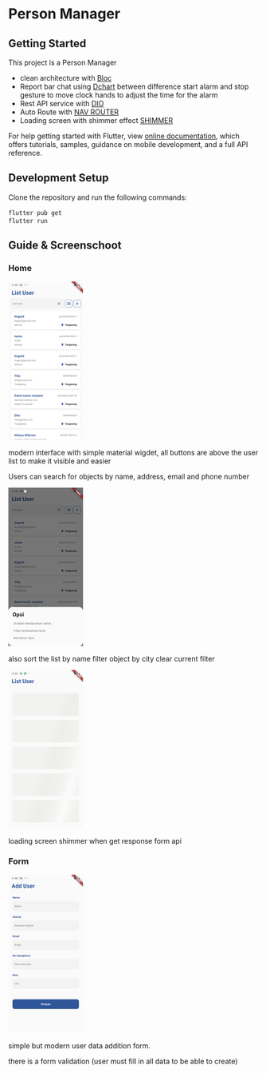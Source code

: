 # Person Manager

## Getting Started

This project is a Person Manager

- clean architecture with [Bloc](https://https://pub.dev/packages/get)
- Report bar chat using [Dchart](https://pub.dev/packages/d_chart) between difference start alarm and stop gesture to move clock hands to adjust the time for the alarm 
- Rest API service with [DIO](https://pub.dev/packages/dio)
- Auto Route with [NAV ROUTER](https://github.com/chairilrafi11/nav_router)
- Loading screen with shimmer effect [SHIMMER](https://pub.dev/packages/shimmer)

For help getting started with Flutter, view
[online documentation](https://flutter.dev/docs), which offers tutorials,
samples, guidance on mobile development, and a full API reference.

## Development Setup
Clone the repository and run the following commands:
```
flutter pub get
flutter run
```

## Guide & Screenschoot

### Home
<img src="assets/screenshots/home.PNG" />

modern interface with simple material wigdet, all buttons are above the user list to make it visible and easier

Users can search for objects by name, address, email and phone number

<img src="assets/screenshots/option.PNG" />

also sort the list by name
filter object by city
clear current filter

<img src="assets/screenshots/shimmer.PNG" />

loading screen shimmer when get response form api 

### Form 
<img src="assets/screenshots/form.PNG" />

simple but modern user data addition form. 

there is a form validation (user must fill in all data to be able to create)
